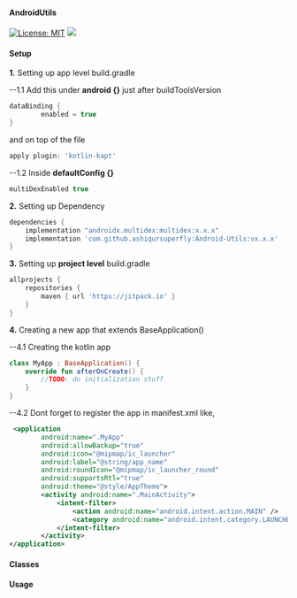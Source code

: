 #### AndroidUtils
[![License: MIT](https://img.shields.io/badge/License-MIT-yellow.svg)](https://opensource.org/licenses/MIT)
[![](https://jitpack.io/v/ashiqursuperfly/Android-Utils.svg)](https://jitpack.io/#ashiqursuperfly/Android-Utils)

#### Setup

**1.** Setting up app level build.gradle

--1.1 Add this under **android {}** just after buildToolsVersion
```groovy
dataBinding {
        enabled = true
}
```
and on top of the file
```groovy
apply plugin: 'kotlin-kapt'
```

--1.2 Inside **defaultConfig {}**
```groovy
multiDexEnabled true
```

**2.** Setting up Dependency
```groovy
dependencies {
    implementation "androidx.multidex:multidex:x.x.x"
    implementation 'com.github.ashiqursuperfly:Android-Utils:vx.x.x'
}
```

**3.** Setting up **project level** build.gradle
```groovy
allprojects {
    repositories {
        maven { url 'https://jitpack.io' }
    }
}
```


**4.** Creating a new app that extends BaseApplication()

--4.1 Creating the kotlin app
```kotlin
class MyApp : BaseApplication() {
    override fun afterOnCreate() {
        //TODO: do initialization stuff
    }
}
```

--4.2 Dont forget to register the app in manifest.xml like,
```xml
 <application
        android:name=".MyApp" 
        android:allowBackup="true"
        android:icon="@mipmap/ic_launcher"
        android:label="@string/app_name"
        android:roundIcon="@mipmap/ic_launcher_round"
        android:supportsRtl="true"
        android:theme="@style/AppTheme">
        <activity android:name=".MainActivity">
            <intent-filter>
                <action android:name="android.intent.action.MAIN" />
                <category android:name="android.intent.category.LAUNCHER" />
            </intent-filter>
        </activity>
</application>
```


#### Classes

#### Usage


